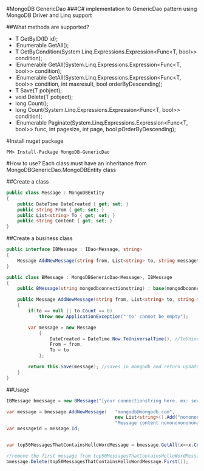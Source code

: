 #MongoDB GenericDao
###C# implementation to GenericDao pattern using MongoDB Driver and Linq support

##What methods are supported?
- T GetByID(ID id);
- IEnumerable<T> GetAll();
- T GetByCondition(System.Linq.Expressions.Expression<Func<T, bool>> condition);
- IEnumerable<T> GetAll(System.Linq.Expressions.Expression<Func<T, bool>> condition);
- IEnumerable<T> GetAll(System.Linq.Expressions.Expression<Func<T, bool>> condition, int maxresult, bool orderByDescending);
- T Save(T pobject);
- void Delete(T pobject);
- long Count();
- long Count(System.Linq.Expressions.Expression<Func<T, bool>> condition);
- IEnumerable<T> Paginate(System.Linq.Expressions.Expression<Func<T, bool>> func, int pagesize, int page, bool pOrderByDescending);

#Install nuget package
```
PM> Install-Package MongoDB-GenericDao
```

#How to use?
Each class must have an inheritance from MongoDBGenericDao.MongoDBEntity class

##Create a class

```csharp
public class Message : MongoDBEntity
{
    public DateTime DateCreated { get; set; }
    public string From { get; set; }
    public List<string> To { get; set; }
    public string Content { get; set; }
}
```

##Create a business class
```csharp
public interface IBMessage : IDao<Message, string>
{
	Message AddNewMessage(string from, List<string> to, string messagetext);
}

public class BMessage : MongoDBGenericDao<Message>, IBMessage
{
    public BMessage(string mongodbconnectionstring) : base(mongodbconnectionstring) { }

    public Message AddNewMessage(string from, List<string> to, string messagetext)
    {
    	if(to == null || to.Count == 0)
            throw new ApplicationException("'to' cannot be empty");

    	var message = new Message
    		{
    			DateCreated = DateTime.Now.ToUniversalTime(), //ToUniversalTime() provides datetime serialization
    			From = from,
    			To = to
    		};

    	return this.Save(message); //saves in mongodb and return updated reference
    }
}
```

##Usage

```csharp
IBMessage bmessage = new BMessage("[your connectionstring here. ex: server=appserver-db;database=mymongodbdatabasename]");

var message = bmessage.AddNewMessage(	"mongodb@mongodb.com",
										new List<string>().Add("nononono@nonono.com"),
										"Message content nonononononononono");
var messageid = message.Id;


var top50MessagesThatContainsHelloWordMessage = bmessage.GetAll(x=>x.Content.Contains("hello world"), 50, true);

//remove the first message from top50MessagesThatContainsHelloWordMessage
bmessage.Delete(top50MessagesThatContainsHelloWordMessage.First());
```